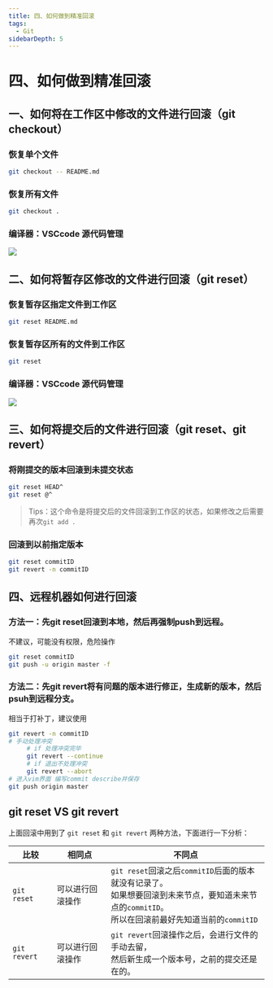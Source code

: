 ```yaml
---
title: 四、如何做到精准回滚
tags:
  - Git
sidebarDepth: 5
---
```

# 四、如何做到精准回滚
## 一、如何将在工作区中修改的文件进行回滚（git checkout）
### 恢复单个文件

```bash
git checkout -- README.md
```

### 恢复所有文件

```bash
git checkout .
```

### 编译器：VSCcode 源代码管理

![](https://p9-juejin.byteimg.com/tos-cn-i-k3u1fbpfcp/54093c611c534fb3967226490a9701e2~tplv-k3u1fbpfcp-watermark.image)

## 二、如何将暂存区修改的文件进行回滚（git reset）

### 恢复暂存区指定文件到工作区

```bash
git reset README.md
```

### 恢复暂存区所有的文件到工作区

```bash
git reset
```

### 编译器：VSCcode 源代码管理

![](https://p3-juejin.byteimg.com/tos-cn-i-k3u1fbpfcp/141fb45c37764585a074faeb3d4bce59~tplv-k3u1fbpfcp-watermark.image)

## 三、如何将提交后的文件进行回滚（git reset、git revert）
### 将刚提交的版本回滚到未提交状态

```bash
git reset HEAD^
git reset @^
```

> Tips：这个命令是将提交后的文件回滚到工作区的状态，如果修改之后需要再次`git add .`

### 回滚到以前指定版本

```bash
git reset commitID
git revert -n commitID
```

## 四、远程机器如何进行回滚
### 方法一：先git reset回滚到本地，然后再强制push到远程。
不建议，可能没有权限，危险操作
```bash
git reset commitID
git push -u origin master -f
```

### 方法二：先git revert将有问题的版本进行修正，生成新的版本，然后psuh到远程分支。
相当于打补丁，建议使用

```bash
git revert -n commitID
# 手动处理冲突
     # if 处理冲突完毕
     git revert --continue
     # if 退出不处理冲突
     git revert --abort
# 进入vim界面 编写commit describe并保存
git push origin master
```

## git reset VS git revert

上面回滚中用到了 `git reset` 和 `git revert` 两种方法，下面进行一下分析：


比较 | 相同点 | 不同点
---|---|---
`git reset` | 可以进行回滚操作 | `git reset`回滚之后`commitID`后面的版本就没有记录了。<br/>如果想要回滚到未来节点，要知道未来节点的`commitID`。<br/>所以在回滚前最好先知道当前的`commitID`
`git revert` | 可以进行回滚操作 | `git revert`回滚操作之后，会进行文件的手动去留，<br/>然后新生成一个版本号，之前的提交还是在的。


